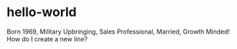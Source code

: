 # hello-world

Born 1969, Military Upbringing, Sales Professional, Married, Growth Minded!
How do I create a new line?

